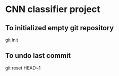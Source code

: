 # CNN classifier project 

## To initialized empty git repository 

git init

## To undo last commit 

git reset HEAD~1

